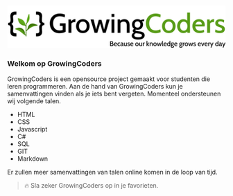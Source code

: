 ![img](Assets/Img/logos/GrowingCoders.svg ":no-zoom")

### Welkom op GrowingCoders

GrowingCoders is een opensource project gemaakt voor studenten die leren programmeren. Aan de hand van GrowingCoders kun je samenvattingen vinden als je iets bent vergeten. Momenteel ondersteunen wij volgende talen.

- HTML
- CSS
- Javascript
- C#
- SQL
- GIT
- Markdown

Er zullen meer samenvattingen van talen online komen in de loop van tijd.

> :fire: Sla zeker GrowingCoders op in je favorieten.

